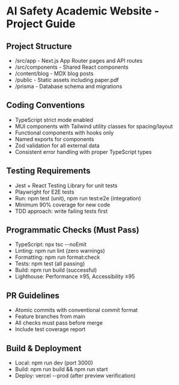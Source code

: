 # AI Safety Academic Website - Project Guide

## Project Structure

- /src/app - Next.js App Router pages and API routes
- /src/components - Shared React components
- /content/blog - MDX blog posts
- /public - Static assets including paper.pdf
- /prisma - Database schema and migrations

## Coding Conventions

- TypeScript strict mode enabled
- MUI components with Tailwind utility classes for spacing/layout
- Functional components with hooks only
- Named exports for components
- Zod validation for all external data
- Consistent error handling with proper TypeScript types

## Testing Requirements

- Jest + React Testing Library for unit tests
- Playwright for E2E tests
- Run: npm test (unit), npm run test:e2e (integration)
- Minimum 90% coverage for new code
- TDD approach: write failing tests first

## Programmatic Checks (Must Pass)

- TypeScript: npx tsc --noEmit
- Linting: npm run lint (zero warnings)
- Formatting: npm run format:check
- Tests: npm test (all passing)
- Build: npm run build (successful)
- Lighthouse: Performance ≥95, Accessibility ≥95

## PR Guidelines

- Atomic commits with conventional commit format
- Feature branches from main
- All checks must pass before merge
- Include test coverage report

## Build & Deployment

- Local: npm run dev (port 3000)
- Build: npm run build && npm run start
- Deploy: vercel --prod (after preview verification)
